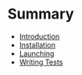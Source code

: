 # Summary

* [Introduction](README.md)
* [Installation](installation.md)
* [Launching](launching.md)
* [Writing Tests](writing_tests.md)


